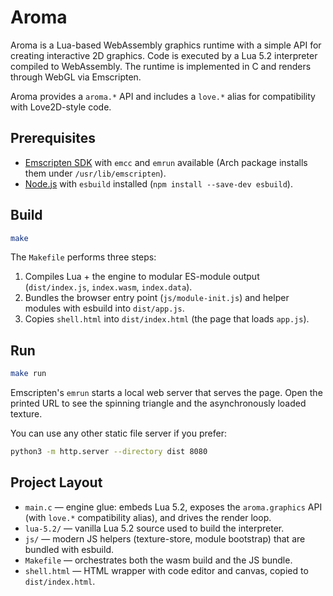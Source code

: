 # Aroma

Aroma is a Lua-based WebAssembly graphics runtime with a simple API for creating interactive 2D graphics. Code is executed by a Lua 5.2 interpreter compiled to WebAssembly. The runtime is implemented in C and renders through WebGL via Emscripten.

Aroma provides a `aroma.*` API and includes a `love.*` alias for compatibility with Love2D-style code.

## Prerequisites

- [Emscripten SDK](https://emscripten.org) with `emcc` and `emrun` available (Arch package installs them under `/usr/lib/emscripten`).
- [Node.js](https://nodejs.org/) with `esbuild` installed (`npm install --save-dev esbuild`).

## Build

```sh
make
```

The `Makefile` performs three steps:

1. Compiles Lua + the engine to modular ES-module output (`dist/index.js`, `index.wasm`, `index.data`).
2. Bundles the browser entry point (`js/module-init.js`) and helper modules with esbuild into `dist/app.js`.
3. Copies `shell.html` into `dist/index.html` (the page that loads `app.js`).

## Run

```sh
make run
```

Emscripten's `emrun` starts a local web server that serves the page. Open the printed URL to see the spinning triangle and the asynchronously loaded texture.

You can use any other static file server if you prefer:

```sh
python3 -m http.server --directory dist 8080
```

## Project Layout

- `main.c` — engine glue: embeds Lua 5.2, exposes the `aroma.graphics` API (with `love.*` compatibility alias), and drives the render loop.
- `lua-5.2/` — vanilla Lua 5.2 source used to build the interpreter.
- `js/` — modern JS helpers (texture-store, module bootstrap) that are bundled with esbuild.
- `Makefile` — orchestrates both the wasm build and the JS bundle.
- `shell.html` — HTML wrapper with code editor and canvas, copied to `dist/index.html`.
